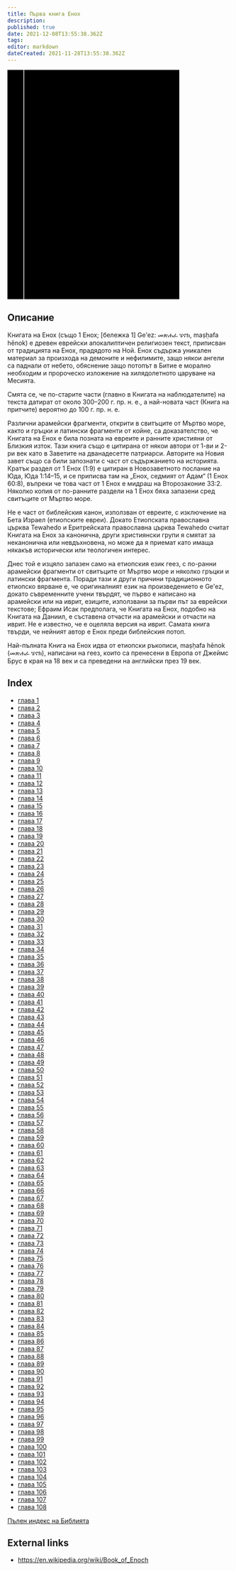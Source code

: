 ```yaml
---
title: Първа книга Енох
description: 
published: true
date: 2021-12-08T13:55:38.362Z
tags: 
editor: markdown
dateCreated: 2021-11-28T13:55:38.362Z
---
```


<div class="urantiapedia-book-front urantiapedia-book-bible">
<svg xmlns="http://www.w3.org/2000/svg"
	width="102.6mm" height="136.8mm"
	viewBox="0 0 102.6 136.8" version="1.1">
	<g transform="translate(-7,-5)">
		<rect width="9.6" height="136.8" x="7" y="5" />
		<rect width="96.9" height="136.8" x="17" y="5" />
		<text style="font-size:5px" x="61" y="22">АПОКРИФ</text>
		<text style="font-size:4px" x="61" y="125">Bulgarian Bible, 1924</text>
		<text style="font-size:9px" x="61" y="60">Първа книга Енох</text>
	</g>
</svg>
</div>

## Описание

Книгата на Енох (също 1 Енох; [бележка 1] Ge'ez: መጽሐፈ ሄኖክ, maṣḥafa hēnok) е древен еврейски апокалиптичен религиозен текст, приписван от традицията на Енох, прадядото на Ной. Енох съдържа уникален материал за произхода на демоните и нефилимите, защо някои ангели са паднали от небето, обяснение защо потопът в Битие е морално необходим и пророческо изложение на хилядолетното царуване на Месията.

Смята се, че по-старите части (главно в Книгата на наблюдателите) на текста датират от около 300–200 г. пр. н. е., а най-новата част (Книга на притчите) вероятно до 100 г. пр. н. е.

Различни арамейски фрагменти, открити в свитъците от Мъртво море, както и гръцки и латински фрагменти от койне, са доказателство, че Книгата на Енох е била позната на евреите и ранните християни от Близкия изток. Тази книга също е цитирана от някои автори от 1-ви и 2-ри век като в Заветите на дванадесетте патриарси. Авторите на Новия завет също са били запознати с част от съдържанието на историята. Кратък раздел от 1 Енох (1:9) е цитиран в Новозаветното послание на Юда, Юда 1:14–15, и се приписва там на „Енох, седмият от Адам“ (1 Енох 60:8), въпреки че това част от 1 Енох е мидраш на Второзаконие 33:2. Няколко копия от по-ранните раздели на 1 Енох бяха запазени сред свитъците от Мъртво море.

Не е част от библейския канон, използван от евреите, с изключение на Бета Израел (етиопските евреи). Докато Етиопската православна църква Tewahedo и Еритрейската православна църква Tewahedo считат Книгата на Енох за канонична, други християнски групи я смятат за неканонична или невдъхновена, но може да я приемат като имаща някакъв исторически или теологичен интерес.

Днес той е изцяло запазен само на етиопския език геез, с по-ранни арамейски фрагменти от свитъците от Мъртво море и няколко гръцки и латински фрагмента. Поради тази и други причини традиционното етиопско вярване е, че оригиналният език на произведението е Ge'ez, докато съвременните учени твърдят, че първо е написано на арамейски или на иврит, езиците, използвани за първи път за еврейски текстове; Ефраим Исак предполага, че Книгата на Енох, подобно на Книгата на Даниил, е съставена отчасти на арамейски и отчасти на иврит. Не е известно, че е оцеляла версия на иврит. Самата книга твърди, че нейният автор е Енох преди библейския потоп.

Най-пълната Книга на Енох идва от етиопски ръкописи, maṣḥafa hēnok (መጽሐፈ ሄኖክ), написани на геез, които са пренесени в Европа от Джеймс Брус в края на 18 век и са преведени на английски през 19 век. 

## Index

- [глава 1](/bg/Bible/Book_of_Enoch/1)
- [глава 2](/bg/Bible/Book_of_Enoch/2)
- [глава 3](/bg/Bible/Book_of_Enoch/3)
- [глава 4](/bg/Bible/Book_of_Enoch/4)
- [глава 5](/bg/Bible/Book_of_Enoch/5)
- [глава 6](/bg/Bible/Book_of_Enoch/6)
- [глава 7](/bg/Bible/Book_of_Enoch/7)
- [глава 8](/bg/Bible/Book_of_Enoch/8)
- [глава 9](/bg/Bible/Book_of_Enoch/9)
- [глава 10](/bg/Bible/Book_of_Enoch/10)
- [глава 11](/bg/Bible/Book_of_Enoch/11)
- [глава 12](/bg/Bible/Book_of_Enoch/12)
- [глава 13](/bg/Bible/Book_of_Enoch/13)
- [глава 14](/bg/Bible/Book_of_Enoch/14)
- [глава 15](/bg/Bible/Book_of_Enoch/15)
- [глава 16](/bg/Bible/Book_of_Enoch/16)
- [глава 17](/bg/Bible/Book_of_Enoch/17)
- [глава 18](/bg/Bible/Book_of_Enoch/18)
- [глава 19](/bg/Bible/Book_of_Enoch/19)
- [глава 20](/bg/Bible/Book_of_Enoch/20)
- [глава 21](/bg/Bible/Book_of_Enoch/21)
- [глава 22](/bg/Bible/Book_of_Enoch/22)
- [глава 23](/bg/Bible/Book_of_Enoch/23)
- [глава 24](/bg/Bible/Book_of_Enoch/24)
- [глава 25](/bg/Bible/Book_of_Enoch/25)
- [глава 26](/bg/Bible/Book_of_Enoch/26)
- [глава 27](/bg/Bible/Book_of_Enoch/27)
- [глава 28](/bg/Bible/Book_of_Enoch/28)
- [глава 29](/bg/Bible/Book_of_Enoch/29)
- [глава 30](/bg/Bible/Book_of_Enoch/30)
- [глава 31](/bg/Bible/Book_of_Enoch/31)
- [глава 32](/bg/Bible/Book_of_Enoch/32)
- [глава 33](/bg/Bible/Book_of_Enoch/33)
- [глава 34](/bg/Bible/Book_of_Enoch/34)
- [глава 35](/bg/Bible/Book_of_Enoch/35)
- [глава 36](/bg/Bible/Book_of_Enoch/36)
- [глава 37](/bg/Bible/Book_of_Enoch/37)
- [глава 38](/bg/Bible/Book_of_Enoch/38)
- [глава 39](/bg/Bible/Book_of_Enoch/39)
- [глава 40](/bg/Bible/Book_of_Enoch/40)
- [глава 41](/bg/Bible/Book_of_Enoch/41)
- [глава 42](/bg/Bible/Book_of_Enoch/42)
- [глава 43](/bg/Bible/Book_of_Enoch/43)
- [глава 44](/bg/Bible/Book_of_Enoch/44)
- [глава 45](/bg/Bible/Book_of_Enoch/45)
- [глава 46](/bg/Bible/Book_of_Enoch/46)
- [глава 47](/bg/Bible/Book_of_Enoch/47)
- [глава 48](/bg/Bible/Book_of_Enoch/48)
- [глава 49](/bg/Bible/Book_of_Enoch/49)
- [глава 50](/bg/Bible/Book_of_Enoch/50)
- [глава 51](/bg/Bible/Book_of_Enoch/51)
- [глава 52](/bg/Bible/Book_of_Enoch/52)
- [глава 53](/bg/Bible/Book_of_Enoch/53)
- [глава 54](/bg/Bible/Book_of_Enoch/54)
- [глава 55](/bg/Bible/Book_of_Enoch/55)
- [глава 56](/bg/Bible/Book_of_Enoch/56)
- [глава 57](/bg/Bible/Book_of_Enoch/57)
- [глава 58](/bg/Bible/Book_of_Enoch/58)
- [глава 59](/bg/Bible/Book_of_Enoch/59)
- [глава 60](/bg/Bible/Book_of_Enoch/60)
- [глава 61](/bg/Bible/Book_of_Enoch/61)
- [глава 62](/bg/Bible/Book_of_Enoch/62)
- [глава 63](/bg/Bible/Book_of_Enoch/63)
- [глава 64](/bg/Bible/Book_of_Enoch/64)
- [глава 65](/bg/Bible/Book_of_Enoch/65)
- [глава 66](/bg/Bible/Book_of_Enoch/66)
- [глава 67](/bg/Bible/Book_of_Enoch/67)
- [глава 68](/bg/Bible/Book_of_Enoch/68)
- [глава 69](/bg/Bible/Book_of_Enoch/69)
- [глава 70](/bg/Bible/Book_of_Enoch/70)
- [глава 71](/bg/Bible/Book_of_Enoch/71)
- [глава 72](/bg/Bible/Book_of_Enoch/72)
- [глава 73](/bg/Bible/Book_of_Enoch/73)
- [глава 74](/bg/Bible/Book_of_Enoch/74)
- [глава 75](/bg/Bible/Book_of_Enoch/75)
- [глава 76](/bg/Bible/Book_of_Enoch/76)
- [глава 77](/bg/Bible/Book_of_Enoch/77)
- [глава 78](/bg/Bible/Book_of_Enoch/78)
- [глава 79](/bg/Bible/Book_of_Enoch/79)
- [глава 80](/bg/Bible/Book_of_Enoch/80)
- [глава 81](/bg/Bible/Book_of_Enoch/81)
- [глава 82](/bg/Bible/Book_of_Enoch/82)
- [глава 83](/bg/Bible/Book_of_Enoch/83)
- [глава 84](/bg/Bible/Book_of_Enoch/84)
- [глава 85](/bg/Bible/Book_of_Enoch/85)
- [глава 86](/bg/Bible/Book_of_Enoch/86)
- [глава 87](/bg/Bible/Book_of_Enoch/87)
- [глава 88](/bg/Bible/Book_of_Enoch/88)
- [глава 89](/bg/Bible/Book_of_Enoch/89)
- [глава 90](/bg/Bible/Book_of_Enoch/90)
- [глава 91](/bg/Bible/Book_of_Enoch/91)
- [глава 92](/bg/Bible/Book_of_Enoch/92)
- [глава 93](/bg/Bible/Book_of_Enoch/93)
- [глава 94](/bg/Bible/Book_of_Enoch/94)
- [глава 95](/bg/Bible/Book_of_Enoch/95)
- [глава 96](/bg/Bible/Book_of_Enoch/96)
- [глава 97](/bg/Bible/Book_of_Enoch/97)
- [глава 98](/bg/Bible/Book_of_Enoch/98)
- [глава 99](/bg/Bible/Book_of_Enoch/99)
- [глава 100](/bg/Bible/Book_of_Enoch/100)
- [глава 101](/bg/Bible/Book_of_Enoch/101)
- [глава 102](/bg/Bible/Book_of_Enoch/102)
- [глава 103](/bg/Bible/Book_of_Enoch/103)
- [глава 104](/bg/Bible/Book_of_Enoch/104)
- [глава 105](/bg/Bible/Book_of_Enoch/105)
- [глава 106](/bg/Bible/Book_of_Enoch/106)
- [глава 107](/bg/Bible/Book_of_Enoch/107)
- [глава 108](/bg/Bible/Book_of_Enoch/108)


[Пълен индекс на Библията](/bg/index/bible)


## External links

- https://en.wikipedia.org/wiki/Book_of_Enoch